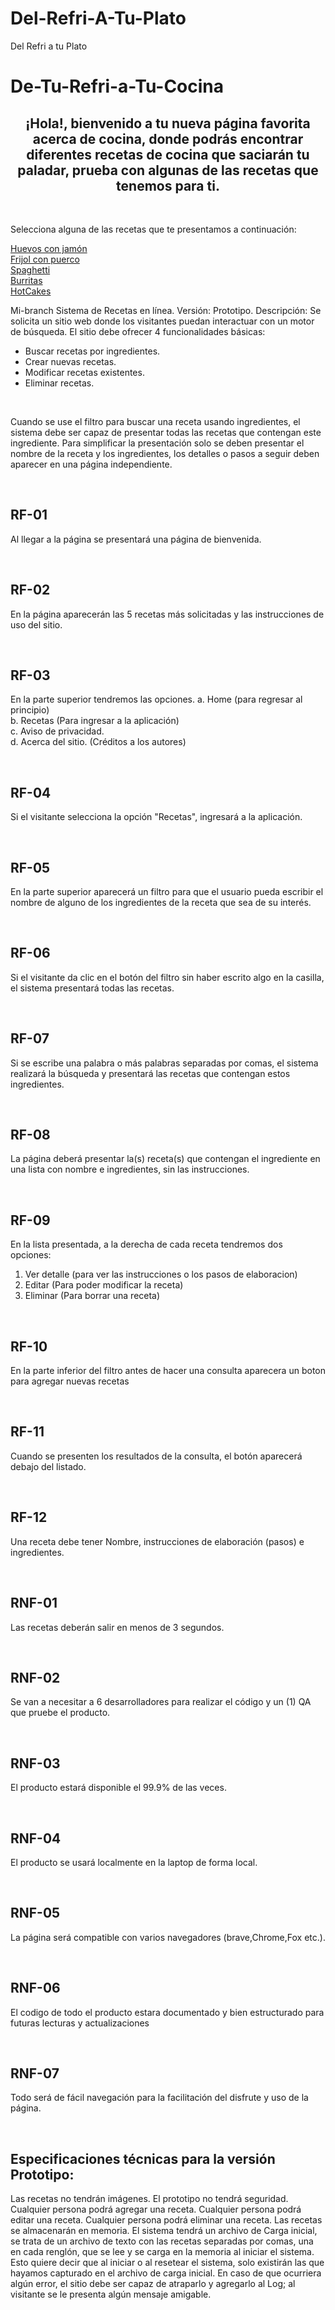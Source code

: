 # Del-Refri-A-Tu-Plato

<!DOCTYPE html>
<html>
  <head>
    <tittle>Del Refri a tu Plato</tittle>
    <link rel="stylesheet" href="//maxcdn.bootstrapcdn.com/bootstrap/3.2.0/css/bootstrap.min.css">
    <link rel="stylesheet" href="//maxcdn.bootstrapcdn.com/bootstrap/3.2.0/css/bootstrap-theme.min.css">
    <link rel="stylesheet" type="text/css" href="style.css"/>
  </head>
  
  <body>
    <h1>De-Tu-Refri-a-Tu-Cocina</h1>
    <h2><center>¡Hola!, bienvenido a tu nueva página favorita acerca de cocina, donde podrás encontrar diferentes recetas de cocina que saciarán tu paladar, prueba con algunas de las recetas que tenemos para ti.</center></h2>
    <br/>
      <article>
        <p>Selecciona alguna de las recetas que te presentamos a continuación:</p>
        <a href="Huevo con Jamón.md"> Huevos con jamón </a>
        <br />
        <a href="Frijol con Puerco.md"> Frijol con puerco </a>
        <br/>
        <a href="Link del apartado"> Spaghetti </a>
        <br/>
        <a href="Link del apartado"> Burritas </a>
        <br/>
        <a href="Link del apartado"> HotCakes </a>
      </article>
      <article>
        <p>
          Mi-branch
          Sistema de Recetas en línea.
          Versión: Prototipo.
          Descripción:
          Se solicita un sitio web donde los visitantes puedan interactuar con un motor de búsqueda.
          El sitio debe ofrecer 4 funcionalidades básicas:
          <ul>
            <li>Buscar recetas por ingredientes.</li>
            <li>Crear nuevas recetas.</li>
            <li>Modificar recetas existentes.</li>
            <li>Eliminar recetas.</li>
          </ul>
        </p>
        <br/>  
        <p>
          Cuando se use el filtro para buscar una receta usando ingredientes, el sistema debe ser capaz de presentar todas las recetas que contengan este ingrediente.
          Para simplificar la presentación solo se deben presentar el nombre de la receta y los ingredientes, los detalles o pasos a seguir deben aparecer en una página independiente.
        </p>
        <br/>
    </article>
    <article>
      <h2> RF-01 </h2>
        <p>Al llegar  a la página se presentará una página de bienvenida.</p>
        <br/>  
      <h2> RF-02 </h2>
        <p>En la página aparecerán las 5 recetas más solicitadas y las instrucciones de uso del sitio.</p>
        <br/>
      <h2> RF-03 </h2>
        <p>En la parte superior tendremos las opciones. 
          a. Home (para regresar al principio)
          <br/>
          b. Recetas (Para ingresar a la aplicación)
          <br/>
          c. Aviso de privacidad.
          <br/>
          d. Acerca del sitio. (Créditos a los autores)
        </p>
          <br/>
      <h2> RF-04 </h2>
        <p>Si el visitante selecciona la opción "Recetas", ingresará a la aplicación.</p>
          <br/>
      <h2> RF-05 </h2>
        <p>En la parte superior aparecerá un filtro para que el usuario pueda escribir el nombre de alguno de los ingredientes de la receta que sea de su interés.</p>
          <br/>
      <h2> RF-06 </h2>
        <p>Si el visitante da clic en el botón del filtro sin haber escrito algo en la casilla, el sistema presentará todas las recetas.</p>
          <br/>
      <h2> RF-07 </h2>
        <p> Si se escribe una palabra o más palabras separadas por comas, el sistema realizará la búsqueda y presentará las recetas que contengan estos ingredientes. </p>
          <br/>
      <h2> RF-08 </h2>
        <p> La página deberá presentar la(s) receta(s) que contengan el ingrediente en una lista con nombre e ingredientes, sin las instrucciones. </p>
          <br/>
      <h2> RF-09 </h2>
        <p>En la lista presentada, a la derecha de cada receta tendremos dos opciones:</p>
          <ol>
            <li>Ver detalle (para ver las instrucciones o los pasos de elaboracion)</li>
            <li>Editar (Para poder modificar la receta)</li>
            <li>Eliminar (Para borrar una receta)</li>
         </ol>
          <br/>
      <h2> RF-10 </h2>
        <p>En la parte inferior del filtro antes de hacer una consulta aparecera un boton para agregar nuevas recetas</p>
          <br/>
      <h2> RF-11 </h2>
        <p>Cuando se presenten los resultados de la consulta, el botón aparecerá debajo del listado.</p>
          <br/>
      <h2> RF-12 </h2>
        <p>Una receta debe tener Nombre, instrucciones de elaboración (pasos) e ingredientes.</p>
          <br/>
    </article>
    <article>
      <h2>  RNF-01 </h2>
        <p>Las recetas deberán salir en menos de 3 segundos.</p>
          <br/>
      <h2>  RNF-02 </h2>
        <p>Se van a necesitar a 6 desarrolladores para realizar el código y un (1) QA que pruebe el producto.</p>
          <br/>
      <h2> RNF-03 </h2>
        <p>El producto estará disponible el 99.9% de las veces.</p>
          <br/>
      <h2>  RNF-04 </h2>
        <p>El producto se usará localmente en la laptop de forma local.</p>
          <br/>
      <h2> RNF-05 </h2>
        <p> La página será compatible con varios navegadores (brave,Chrome,Fox etc.). </p>
          <br/>
      <h2> RNF-06</h2>
        <p>El codigo de todo el producto estara documentado y bien estructurado para futuras lecturas y actualizaciones</p>
          <br/>
      <h2> RNF-07</h2>
        <p>Todo será de fácil navegación para la facilitación del disfrute y uso de la página.</p>
          <br/>
    </article>
    <article>
      <h2>Especificaciones técnicas para la versión Prototipo: </h2>
        <p>
          Las recetas no tendrán imágenes.
          El prototipo no tendrá seguridad.
          Cualquier persona podrá agregar una receta.
          Cualquier persona podrá editar una receta.
          Cualquier persona podrá eliminar una receta.
          Las recetas se almacenarán en memoria. 
          El sistema tendrá un archivo de Carga inicial, se trata de un archivo de texto con las recetas separadas por comas, una en cada renglón, que se lee y se carga en la memoria al iniciar el sistema.
          Esto quiere decir que al iniciar o al resetear el sistema, solo existirán las que hayamos capturado en el archivo de carga inicial.
          En caso de que ocurriera algún error, el sitio debe ser capaz de atraparlo y agregarlo al Log; al visitante se le presenta algún mensaje amigable.
        </p>
    </article>


</body>
</html>

